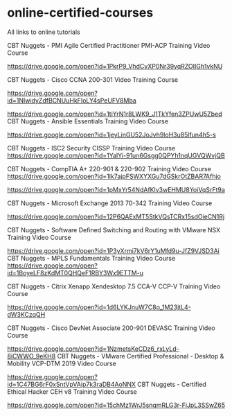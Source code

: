 # online-certified-courses
All links to online tutorials

CBT Nuggets - PMI Agile Certified Practitioner PMI-ACP Training Video Course 

https://drive.google.com/open?id=1PkrP9_VhdCvXP0Nr39yqRZOIIGh1vkNU 

CBT Nuggets - Cisco CCNA 200-301 Video Training Course 

https://drive.google.com/open?id=1NIwidyZdfBCNUuHkFIoLY4sPeUFV8Mba 

https://drive.google.com/open?id=1tiYrN1r8LWK9_J1TkYfen3ZPUwU5Zbed 
CBT Nuggets - Ansible Essentials Training Video Course 

https://drive.google.com/open?id=1jeyLinGU52JoJvh9loH3u85lfun4h5-s 

CBT Nuggets - ISC2 Security CISSP Training Video Course 
https://drive.google.com/open?id=1YaIYi-91un6Gsgg0QPYh1nqUGVQWvjQB 

CBT Nuggets - CompTIA A+ 220-901 & 220-902 Training Video Course 
https://drive.google.com/open?id=1Ik7ajpFSWXYXGu7dGSkrOtZBAR7Afhjo 

https://drive.google.com/open?id=1pMxYr54NdAfKlv3wEHMU8YoiVqSrFt9a 

CBT Nuggets - Microsoft Exchange 2013 70-342 Training Video Course 

https://drive.google.com/open?id=12P6QAExMT5StkVQsTCRx15sdOieCN1Rj 

CBT Nuggets - Software Defined Switching and Routing with VMware NSX Training Video Course
 
https://drive.google.com/open?id=1P3yXrmi7kV6rY1uMfd9u-JfZ9VJSD3Ai 
CBT Nuggets - MPLS Fundamentals Training Video Course 
https://drive.google.com/open?id=1BoyeLF8zKdMT0QHQeF1RBY3Wx9ETTM-u 

CBT Nuggets - Citrix Xenapp Xendesktop 7.5 CCA-V CCP-V Training Video Course 

https://drive.google.com/open?id=1d6LYKJnuW7C8o_1M23jtL4-dW3KCzqQH 

CBT Nuggets - Cisco DevNet Associate 200-901 DEVASC Training Video Course
 
https://drive.google.com/open?id=1NzmetsKeCDz6_rxLyLd-8iCWWO_9eKH8 
CBT Nuggets - VMware Certified Professional - Desktop & Mobility VCP-DTM 2019 Video Course 

https://drive.google.com/open?id=1C47BG6rF0xSntVpVAip7k3raDB4AoNNX 
CBT Nuggets - Certified Ethical Hacker CEH v8 Training Video Course 

https://drive.google.com/open?id=15chMz1WrJ5snqmRLG3r-FiJpL3SSwZ65
